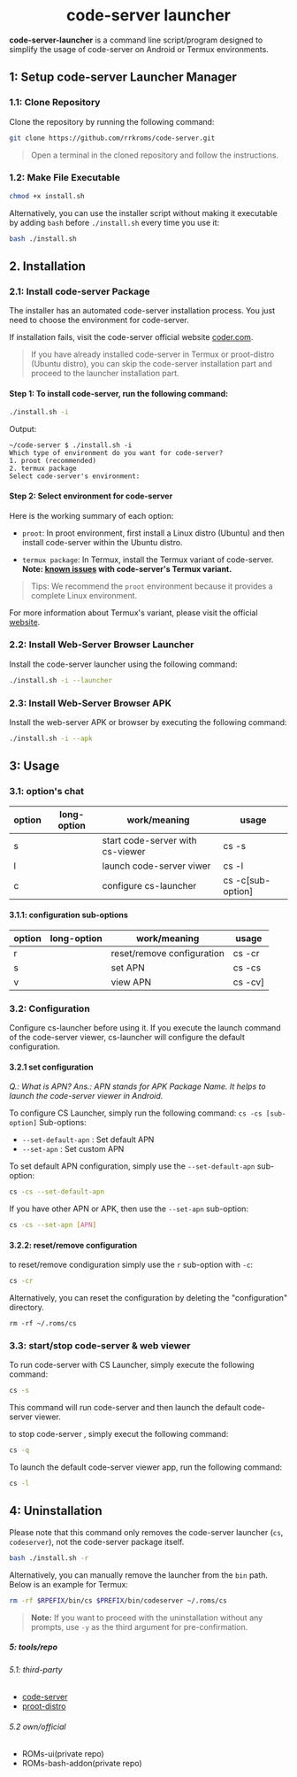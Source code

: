<div align="center">
  <!-- [Quickstart](#quickstart) | [usage](#usage) | [Why luancher](# whay-launcher)  -->
  <h1>
  code-server launcher
  </h1>
</div>

**code-server-launcher** is a command line script/program designed to simplify the usage of code-server on Android or Termux environments.

## 1: Setup code-server Launcher Manager

### 1.1: Clone Repository

Clone the repository by running the following command:

```bash
git clone https://github.com/rrkroms/code-server.git
```

> Open a terminal in the cloned repository and follow the instructions.

### 1.2: Make File Executable

```bash
chmod +x install.sh
```

Alternatively, you can use the installer script without making it executable by adding `bash` before `./install.sh` every time you use it:

```bash
bash ./install.sh
```

## 2. Installation

### 2.1: Install code-server Package

The installer has an automated code-server installation process. You just need to choose the environment for code-server.

If installation fails, visit the code-server official website [coder.com](https://coder.com/docs/code-server/latest/install).

> If you have already installed code-server in Termux or proot-distro (Ubuntu distro), you can skip the code-server installation part and proceed to the launcher installation part.

#### Step 1: To install code-server, run the following command:

```bash
./install.sh -i
```

Output:
```
~/code-server $ ./install.sh -i
Which type of environment do you want for code-server?
1. proot (recommended)
2. termux package
Select code-server's environment:
```

#### Step 2: Select environment for code-server

Here is the working summary of each option:

- `proot`: In proot environment, first install a Linux distro (Ubuntu) and then install code-server within the Ubuntu distro.

- `termux package`: In Termux, install the Termux variant of code-server. **Note: [known issues](https://coder.com/docs/code-server/latest/termux#known-issues) with code-server's Termux variant.**

> Tips: We recommend the `proot` environment because it provides a complete Linux environment.

  For more information about Termux's variant, please visit the official [website](https://coder.com/docs/code-server/latest/termux).


### 2.2: Install Web-Server Browser Launcher

Install the code-server launcher using the following command:

```bash
./install.sh -i --launcher
```

### 2.3: Install Web-Server Browser APK

Install the web-server APK or browser by executing the following command:

```bash
./install.sh -i --apk
```
## 3: Usage

### 3.1: option's chat

| option | long-option | work/meaning | usage |
| ------ | ------ | ------ | ------ |
| s | | start code-server with cs-viewer | cs -s |
| l | | launch code-server viwer| cs -l |
| c | | configure cs-launcher | cs -c[sub-option] |

#### 3.1.1: configuration sub-options
| option | long-option | work/meaning | usage |
| ------ | ------ | ------ | ------ |
| r | | reset/remove configuration | cs -cr |
| s | | set APN | cs -cs |
| v | | view APN | cs -cv] |

### 3.2: Configuration

Configure cs-launcher before using it. If you execute the launch command of the code-server viewer, cs-launcher will configure the default configuration.

#### 3.2.1 set configuration

*Q.: What is APN?*
*Ans.: APN stands for APK Package Name. It helps to launch the code-server viewer in Android.*

To configure CS Launcher, simply run the following command: `cs -cs [sub-option]`
Sub-options:
  - `--set-default-apn` : Set default APN 
  - `--set-apn` : Set custom APN

To set default APN configuration, simply use the `--set-default-apn` sub-option:
```bash
cs -cs --set-default-apn
```

If you have other APN or APK, then use the `--set-apn` sub-option:
```bash
cs -cs --set-apn [APN]
```
#### 3.2.2: reset/remove configuration
 
 to reset/remove condiguration simply use the `r` sub-option with `-c`:
 ```bash
 cs -cr
 ```
 Alternatively, you can reset the configuration by deleting the "configuration" directory.
 ```
 rm -rf ~/.roms/cs
 ```

### 3.3: start/stop code-server & web viewer

To run code-server with CS Launcher, simply execute the following command:
```bash
cs -s
```
This command will run code-server and then launch the default code-server viewer.

to stop code-server , simply execut the following command:
```bash
cs -q
```

To launch the default code-server viewer app, run the following command:
```bash
cs -l
```

## 4: Uninstallation

Please note that this command only removes the code-server launcher (`cs`, `codeserver`), not the code-server package itself.

```bash
bash ./install.sh -r
```

Alternatively, you can manually remove the launcher from the `bin` path. Below is an example for Termux:

```bash
rm -rf $RPEFIX/bin/cs $PREFIX/bin/codeserver ~/.roms/cs
```

> **Note:** If you want to proceed with the uninstallation without any prompts, use `-y` as the third argument for pre-confirmation.

##### 5: tools/repo

###### 5.1: third-party
- [code-server](https://github.com/coder/code-server)
- [proot-distro](https://github.com/termux/proot-distro)

###### 5.2 own/official
- ROMs-ui(private repo)
- ROMs-bash-addon(private repo)
